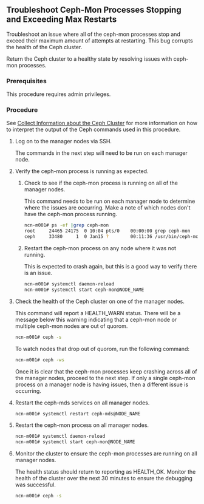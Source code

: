 ## Troubleshoot Ceph-Mon Processes Stopping and Exceeding Max Restarts

Troubleshoot an issue where all of the ceph-mon processes stop and exceed their maximum amount of attempts at restarting. This bug corrupts the health of the Ceph cluster.

Return the Ceph cluster to a healthy state by resolving issues with ceph-mon processes.

### Prerequisites

This procedure requires admin privileges.

### Procedure

See [Collect Information about the Ceph Cluster](Collect_Information_About_the_Ceph_Cluster.md) for more information on how to interpret the output of the Ceph commands used in this procedure.

1.  Log on to the manager nodes via SSH.

    The commands in the next step will need to be run on each manager node.

2.  Verify the ceph-mon process is running as expected.

    1.  Check to see if the ceph-mon process is running on all of the manager nodes.

        This command needs to be run on each manager node to determine where the issues are occurring. Make a note of which nodes don't have the ceph-mon process running.

        ```bash
        ncn-m001# ps -ef |grep ceph-mon
        root     24465 24175  0 10:04 pts/0    00:00:00 grep ceph-mon
        ceph     33480     1  0 Jan15 ?        00:11:36 /usr/bin/ceph-mon -f --cluster ceph --id ncn-m001 --setuser ceph --setgroup ceph  <<-- If missing, it is not running
        ```

    2.  Restart the ceph-mon process on any node where it was not running.

        This is expected to crash again, but this is a good way to verify there is an issue.

        ```bash
        ncn-m001# systemctl daemon-reload
        ncn-m001# systemctl start ceph-mon@NODE_NAME
        ```

3.  Check the health of the Ceph cluster on one of the manager nodes.

    This command will report a HEALTH\_WARN status. There will be a message below this warning indicating that a ceph-mon node or multiple ceph-mon nodes are out of quorom.

    ```bash
    ncn-m001# ceph -s
    ```

    To watch nodes that drop out of quorom, run the following command:

    ```bash
    ncn-m001# ceph -ws
    ```

    Once it is clear that the ceph-mon processes keep crashing across all of the manager nodes, proceed to the next step. If only a single ceph-mon process on a manager node is having issues, then a different issue is occurring.

4.  Restart the ceph-mds services on all manager nodes.

    ```bash
    ncn-m001# systemctl restart ceph-mds@NODE_NAME
    ```

5.  Restart the ceph-mon process on all manager nodes.

    ```bash
    ncn-m001# systemctl daemon-reload
    ncn-m001# systemctl start ceph-mon@NODE_NAME
    ```

6.  Monitor the cluster to ensure the ceph-mon processes are running on all manager nodes.

    The health status should return to reporting as HEALTH\_OK. Monitor the health of the cluster over the next 30 minutes to ensure the debugging was successful.

    ```bash
    ncn-m001# ceph -s
    ```


